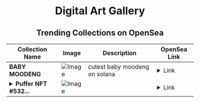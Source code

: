<div align="center">

# Digital Art Gallery

## Trending Collections on OpenSea

| Collection Name                       | Image                                                                                     | Description                       | OpenSea Link                                                                                          |
|---------------------------------------|-------------------------------------------------------------------------------------------|-----------------------------------|--------------------------------------------------------------------------------------------------------|
| **BABY MOODENG** | ![Image](https://i.seadn.io/s/raw/files/ebacd9ce86c916c3761c8af051b26e67.jpg?w=500&auto=format?w=200&auto=format) | cutest baby moodeng on solana | <details><summary>Link</summary>[BABY MOODENG](https://opensea.io/collection/baby-moodeng)</details> |
| **<details><summary>Puffer NFT #532...</summary>Puffer NFT #5326</details>** | ![Image](https://i.seadn.io/s/raw/files/02776baca8b1650c12f0ce342c4cbc2c.png?w=500&auto=format?w=200&auto=format) |  | <details><summary>Link</summary>[Puffer NFT #5326](https://opensea.io/collection/puffer-nft-5326)</details> |

</div>